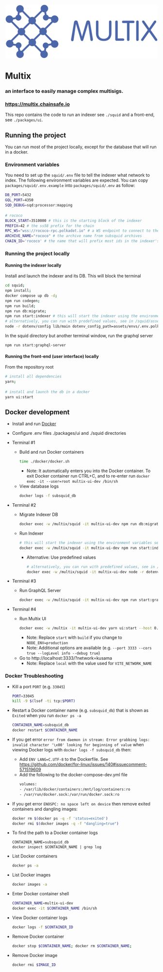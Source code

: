 <p align="center"><img src=".github/images/MULTIX_LOGO_FULL_BLUE_1200px.png" width=500 /></p>

# Multix

### an interface to easily manage complex multisigs.

### https://multix.chainsafe.io

This repo contains the code to run an indexer see `./squid` and a front-end, see `./packages/ui`.

## Running the project

You can run most of the project locally, except for the database that will run in a docker.

### Environment variables

You need to set up the `squid/.env` file to tell the indexer what network to index. The following environment variables are expected. You can copy `packages/squid/.env.example` into `packages/squid/.env` as follow:

```bash
DB_PORT=5432
GQL_PORT=4350
SQD_DEBUG=sqd:processor:mapping

# rococo
BLOCK_START=3510000 # this is the starting block of the indexer
PREFIX=42 # the ss58 prefix for the chain
RPC_WS="wss://rococo-rpc.polkadot.io" # a WS endpoint to connect to the blockchain
ARCHIVE_NAME="rococo" # the archive name from subsquid archives
CHAIN_ID='rococo' # the name that will prefix most ids in the indexer's DB
```

### Running the project locally

#### Running the indexer locally

Install and launch the indexer and its DB. This will block the terminal

```bash
cd squid;
npm install;
docker compose up db -d;
npm run codegen;
npm run build;
npm run db:migrate;
npm run start:indexer # this will start the indexer using the environment variables set in your .env
# alternatively, you can run with predefined values, see in /squid/assets/envs/, e.g here with polkadot
node -r dotenv/config lib/main dotenv_config_path=assets/envs/.env.polkadot
```

In the squid directory but another terminal window, run the graphql server

```bash
npm run start:graphql-server
```

#### Running the front-end (user interface) locally

From the repository root

```bash
# install all dependencies
yarn;

# install and launch the db in a docker
yarn ui:start
```

## Docker development

* Install and run [Docker](https://www.docker.com/)
* Configure .env files ./packages/ui and ./squid directories

* Terminal #1
  * Build and run Docker containers
    ```bash
    time ./docker/docker.sh
    ```
    * Note: It automatically enters you into the Docker container. To exit Docker container run CTRL+C, and to re-enter run `docker exec -it --user=root multix-ui-dev /bin/sh`
  * View database logs
    ```bash
    docker logs -f subsquid_db
    ```

* Terminal #2
  * Migrate Indexer DB
    ```bash
    docker exec -w /multix/squid -it multix-ui-dev npm run db:migrate
    ```
  * Run Indexer
    ```bash
    # this will start the indexer using the environment variables set in your .env
    docker exec -w /multix/squid -it multix-ui-dev npm run start:indexer
    ```
    * Alternative: Use predefined values
      ```bash
      # alternatively, you can run with predefined values, see in /squid/assets/envs/, e.g here with polkadot
      docker exec -w /multix/squid -it multix-ui-dev node -r dotenv/config lib/main dotenv_config_path=assets/envs/.env.polkadot
      ```

* Terminal #3
  * Run GraphQL Server
    ```bash
    docker exec -w /multix/squid -it multix-ui-dev npm run start:graphql-server
    ```

* Terminal #4
  * Run Multix UI
    ```bash
    docker exec -w /multix -it multix-ui-dev yarn ui:start --host 0.0.0.0
    ```
    * Note: Replace `start` with `build` if you change to `NODE_ENV=production`
    * Note: Additional options are available (e.g. `--port 3333 --cors true --logLevel info --debug true`)
  * Go to http://localhost:3333/?network=kusama
    * Note: Replace `local` with the value used for `VITE_NETWORK_NAME`

### Docker Troubleshooting

* Kill a port `PORT` (e.g. `33045`)
  ```bash
  PORT=33045
  kill -9 $(lsof -ti tcp:$PORT)
  ```

* Restart a Docker container name (e.g. `subsquid_db`) that is shown as `Exited` when you run `docker ps -a`
  ```bash
  CONTAINER_NAME=subsquid_db
  docker restart $CONTAINER_NAME
  ```

* If you get error `error from daemon in stream: Error grabbing logs: invalid character '\x00' looking for beginning of value` when viewing Docker logs with `docker logs -f subsquid_db` then:
  * Add `ENV LANG=C.UTF-8` to the Dockerfile. See https://github.com/docker/for-linux/issues/140#issuecomment-571519609
  * Add the following to the docker-compose-dev.yml file
    ```bash
    volumes:
    - /var/lib/docker/containers:/mnt/log/containers:ro
    - /var/run/docker.sock:/var/run/docker.sock:ro
    ```

* If you get error `ENOSPC: no space left on device` then remove exited containers and dangling images:
  ```bash
  docker rm $(docker ps -q -f 'status=exited')
  docker rmi $(docker images -q -f "dangling=true")
  ```

* To find the path to a Docker container logs
  ```
  CONTAINER_NAME=subsquid_db
  docker inspect $CONTAINER_NAME | grep log
  ```

* List Docker containers
  ```bash
  docker ps -a
  ```

* List Docker images
  ```bash
  docker images -a
  ```

* Enter Docker container shell
  ```bash
  CONTAINER_NAME=multix-ui-dev
  docker exec -it $CONTAINER_NAME /bin/sh
  ```

* View Docker container logs
  ```bash
  docker logs -f $CONTAINER_ID
  ```

* Remove Docker container
  ```bash
  docker stop $CONTAINER_NAME; docker rm $CONTAINER_NAME;
  ```

* Remove Docker image
  ```bash
  docker rmi $IMAGE_ID
  ```
